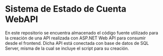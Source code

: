# Sistema de Estado de Cuenta WebAPI
En este repositorio se encuentra almacenado el código fuente utilizado para la creación de una API realizada con ASP.NET Web API para consumir desde el frontend. Dicha API está conectada con base de datos de SQL Server, misma de la cual se incluye el script para su creación.
